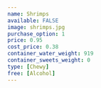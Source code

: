 ```yaml
---
name: Shrimps
available: FALSE
image: shrimps.jpg
purchase_option: 1
price: 0.95
cost_price: 0.38
container_water_weight: 919
container_sweets_weight: 0
type: [Chewy]
free: [Alcohol]
---
```

